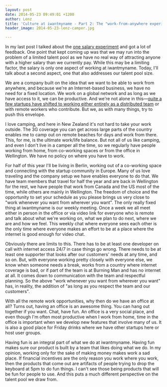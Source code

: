 ```yaml
---
layout: post
date: 2014-05-23 09:49:01 +1200
author: Lenz
title: 'Culture at iwantmyname - Part 2: The "work-from-anywhere experiment"'
header_image: 2014-05-23-lenz-camper.jpg

---
```


In my last post I talked about the [one salary experiment](https://iwantmyname.com/blog/2014/05/culture-at-iwmn-part-one.html) and got a lot of feedback. One point that kept coming up was that we may run into the problem of a limited talent pool as we have no real way of attracting anyone with a higher salary than we currently pay. While this may be a limiting factor, the salary is only one aspect of working at iwantmyname. Today, I'll talk about a second aspect, one that also addresses our talent pool size.

We are a company built on the idea that we want to be able to work from anywhere, and because we're an Internet-based business, we have no need for a fixed location. We work on a global network and as long as we have access to it, we can be productive. And we're not alone in this—[quite a few startups have shifted to working either entirely as a distributed team](http://www.groovehq.com/blog/being-a-remote-team) or with remote workers who contribute. But we, as with many things, try to push this envelope.

I love camping, and here in New Zealand it's not hard to take your work outside. The 3G coverage you can get across large parts of the country enables me to camp out on remote beaches for days and work from there. This, for me, is the ultimate work/life balance. But not all of us like camping, and even I don't live in a camper all the time, so we regularly have people working from home, from co-working spaces or from the office in Wellington. We have no policy on where you have to work.

For half of this year I'll be living in Berlin, working out of a co-working space and connecting with the startup community in Europe. Many of us love traveling and the company setup we have enables everyone to do that. We have team members that travel for half the year and are back in Wellington for the rest, we have people that work from Canada and the US most of the time, while others are mainly in Wellington. The freedom of choice and the opportunity to set your schedule as you please brings us very close to "work whenever you want from wherever you want". The only really fixed thing at iwantmyname is our weekly meeting. Once a week we all meet either in person in the office or via video link for everyone who is remote and talk about what we're working on, what we plan to do next, where we are and how we feel. This weekly chat where everyone sees each other is the only time where everyone makes an effort to be at a place where the internet is good enough for video chat.

Obviously there are limits to this. There has to be at least one developer on call with internet access 24/7 in case things go wrong. There needs to be at least one supporter that looks after our customers' needs at any time, and so on. But, with everyone working pretty closely with everyone else, we know when someone needs a break, works from a country where internet coverage is bad, or if part of the team is at Burning Man and has no internet at all. It comes down to communication with the team and respectful planning. So the above "work whenever you want from wherever you want" has, in reality, the addition of "as long as you respect the team and our customers".

With all the remote work opportunities, why then do we have an office at all? Turns out, having an office is an awesome thing. You can hang out together if you want. Chat, have fun. An office is a very social place, and even though I'm often most productive when I work from home, time in the office is important when we develop new features that involve many of us. It is also a good place for Friday drinks where we have other startups here or host user groups. 

Having fun is an integral part of what we do at iwantmyname. Having fun makes sure our product is built by a team that likes doing what we do. In my opinion, working only for the sake of making money makes work a sad place. If financial incentives are the only reason you work where you work, then the products that come out are artifacts of people trying to drop the keyboard at 5pm to do fun things. I can't see those being products that will be fun for people to use. And this puts a much different perspective on the talent pool we draw from.
